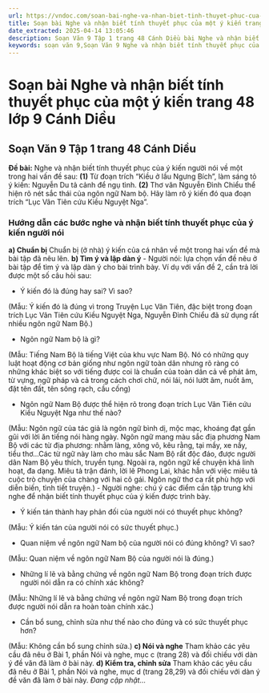 ```yaml
---
url: https://vndoc.com/soan-bai-nghe-va-nhan-biet-tinh-thuyet-phuc-cua-mot-y-kien-trang-48-lop-9-canh-dieu-326027
title: Soạn bài Nghe và nhận biết tính thuyết phục của một ý kiến trang 48 lớp 9 Cánh Diều - VnDoc.com
date_extracted: 2025-04-14 13:05:46
description: Soạn Văn 9 Tập 1 trang 48 Cánh Diều bài Nghe và nhận biết tính thuyết phục của một ý kiến gồm phần trả lời chi tiết, đầy đủ, bám sát các câu hỏi, yêu cầu trong SGK (chỉ có trên VnDoc). Mời các bạn tham khảo.
keywords: soạn văn 9,Soạn Văn 9 Nghe và nhận biết tính thuyết phục của một ý kiến,Nghe và nhận biết tính thuyết phục của một ý kiến lớp 9,Soạn bài Nghe và nhận biết tính thuyết phục của một ý kiến,soạn văn 9 Tập 1 trang 48 Cánh Diều,Nghe và nhận biết tính thuyết phục của một ý kiến lớp 9 Cánh Diều,Nghe và nhận biết tính thuyết phục của một ý kiến trang 48 lớp 9,văn 9,ngữ văn 9,soạn văn 9 Cánh Diều,soạn văn 9 tập 1,giải văn 9,soạn ngữ văn 9,giải ngữ văn 9,giải sgk ngữ văn 9
---
```


# Soạn bài Nghe và nhận biết tính thuyết phục của một ý kiến trang 48 lớp 9 Cánh Diều
## **Soạn Văn 9 Tập 1 trang 48 Cánh Diều**
**Đề bài:** Nghe và nhận biết tính thuyết phục của ý kiến người nói về một trong hai vấn đề sau:
**\(1\)** Từ đoạn trích “Kiều ở lầu Ngưng Bích”, làm sáng tỏ ý kiến: Nguyễn Du tả cảnh để ngụ tình.
**\(2\)** Thơ văn Nguyễn Đình Chiểu thể hiện rõ nét sắc thái của ngôn ngữ Nam bộ. Hãy làm rõ ý kiến đó qua đoạn trích “Lục Vân Tiên cứu Kiều Nguyệt Nga”.
### **Hướng dẫn các bước nghe và nhận biết tính thuyết phục của ý kiến người nói**
**a\) Chuẩn bị**
Chuẩn bị \(ở nhà\) ý kiến của cá nhân về một trong hai vấn đề mà bài tập đã nêu lên.
**b\) Tìm ý và lập dàn ý**
\- Người nói: lựa chọn vấn đề nêu ở bài tập để tìm ý và lập dàn ý cho bài trình bày. Ví dụ với vấn đề 2, cần trả lời được một số câu hỏi sau:
  * Ý kiến đó là đúng hay sai? Vì sao?

\(Mẫu: Ý kiến đó là đúng vì trong Truyện Lục Vân Tiên, đặc biệt trong đoạn trích Lục Vân Tiên cứu Kiều Nguyệt Nga, Nguyễn Đình Chiểu đã sử dụng rất nhiều ngôn ngữ Nam Bộ.\)
  * Ngôn ngữ Nam bộ là gì?

\(Mẫu: Tiếng Nam Bộ là tiếng Việt của khu vực Nam Bộ. Nó có những quy luật hoạt động cơ bản giống như ngôn ngữ toàn dân nhưng rõ ràng có những khác biệt so với tiếng được coi là chuẩn của toàn dân cả về phát âm, từ vựng, ngữ pháp và cả trong cách chơi chữ, nói lái, nói lướt âm, nuốt âm, đặt tên đất, tên sông rạch, cầu cống\)
  * Ngôn ngữ Nam Bộ được thể hiện rõ trong đoạn trích Lục Vân Tiên cứu Kiều Nguyệt Nga như thế nào?

\(Mẫu: Ngôn ngữ của tác giả là ngôn ngữ bình dị, mộc mạc, khoáng đạt gần gũi với lời ăn tiếng nói hàng ngày. Ngôn ngữ mang màu sắc địa phương Nam Bộ với các từ địa phương: nhằm làng, xông vô, kêu rằng, tại mầy, xe nầy, tiểu thơ…Các từ ngữ này làm cho màu sắc Nam Bộ rất độc đáo, được người dân Nam Bộ yêu thích, truyền tụng. Ngoài ra, ngôn ngữ kể chuyện khá linh hoạt, đa dạng. Miêu tả trận đánh, lời lẽ Phong Lai, khác hẳn với việc miêu tả cuộc trò chuyện của chàng với hai cô gái. Ngôn ngữ thơ ca rất phù hợp với diễn biến, tình tiết truyện.\)
\- Người nghe: chú ý các điểm cần tập trung khi nghe để nhận biết tính thuyết phục của ý kiến được trình bày.
  * Ý kiến tán thành hay phản đối của người nói có thuyết phục không?

\(Mẫu: Ý kiến tán của người nói có sức thuyết phục.\)
  * Quan niệm về ngôn ngữ Nam bộ của người nói có đúng không? Vì sao?

\(Mẫu: Quan niệm về ngôn ngữ Nam Bộ của người nói là đúng.\)
  * Những lí lẽ và bằng chứng về ngôn ngữ Nam Bộ trong đoạn trích được người nói dẫn ra có chính xác không?

\(Mẫu: Những lí lẽ và bằng chứng về ngôn ngữ Nam Bộ trong đoạn trích được người nói dẫn ra hoàn toàn chính xác.\)
  * Cần bổ sung, chỉnh sửa như thế nào cho đúng và có sức thuyết phục hơn?

\(Mẫu: Không cần bổ sung chỉnh sửa.\)
**c\) Nói và nghe**
Tham khảo các yêu cầu đã nêu ở Bài 1, phần Nói và nghe, mục c \(trang 28\) và đối chiếu với dàn ý đề văn đã làm ở bài này.
**d\) Kiểm tra, chỉnh sửa**
Tham khảo các yêu cầu đã nêu ở Bài 1, phần Nói và nghe, mục d \(trang 28,29\) và đối chiếu với dàn ý đề văn đã làm ở bài này.
_Đang cập nhật..._
